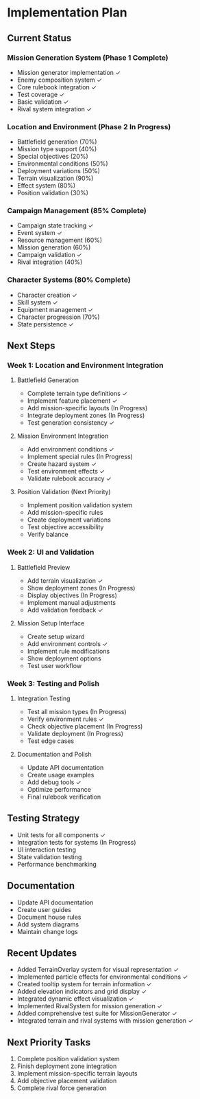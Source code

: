# Implementation Plan

## Current Status

### Mission Generation System (Phase 1 Complete)
- Mission generator implementation ✓
- Enemy composition system ✓
- Core rulebook integration ✓
- Test coverage ✓
- Basic validation ✓
- Rival system integration ✓

### Location and Environment (Phase 2 In Progress)
- Battlefield generation (70%)
- Mission type support (40%)
- Special objectives (20%)
- Environmental conditions (50%)
- Deployment variations (50%)
- Terrain visualization (90%)
- Effect system (80%)
- Position validation (30%)

### Campaign Management (85% Complete)
- Campaign state tracking ✓
- Event system ✓
- Resource management (60%)
- Mission generation (60%)
- Campaign validation ✓
- Rival integration (40%)

### Character Systems (80% Complete)
- Character creation ✓
- Skill system ✓
- Equipment management ✓
- Character progression (70%)
- State persistence ✓

## Next Steps

### Week 1: Location and Environment Integration
1. Battlefield Generation
   - Complete terrain type definitions ✓
   - Implement feature placement ✓
   - Add mission-specific layouts (In Progress)
   - Integrate deployment zones (In Progress)
   - Test generation consistency ✓

2. Mission Environment Integration
   - Add environment conditions ✓
   - Implement special rules (In Progress)
   - Create hazard system ✓
   - Test environment effects ✓
   - Validate rulebook accuracy ✓

3. Position Validation (Next Priority)
   - Implement position validation system
   - Add mission-specific rules
   - Create deployment variations
   - Test objective accessibility
   - Verify balance

### Week 2: UI and Validation
1. Battlefield Preview
   - Add terrain visualization ✓
   - Show deployment zones (In Progress)
   - Display objectives (In Progress)
   - Implement manual adjustments
   - Add validation feedback ✓

2. Mission Setup Interface
   - Create setup wizard
   - Add environment controls ✓
   - Implement rule modifications
   - Show deployment options
   - Test user workflow

### Week 3: Testing and Polish
1. Integration Testing
   - Test all mission types (In Progress)
   - Verify environment rules ✓
   - Check objective placement (In Progress)
   - Validate deployment (In Progress)
   - Test edge cases

2. Documentation and Polish
   - Update API documentation
   - Create usage examples
   - Add debug tools ✓
   - Optimize performance
   - Final rulebook verification

## Testing Strategy
- Unit tests for all components ✓
- Integration tests for systems (In Progress)
- UI interaction testing
- State validation testing
- Performance benchmarking

## Documentation
- Update API documentation
- Create user guides
- Document house rules
- Add system diagrams
- Maintain change logs

## Recent Updates
- Added TerrainOverlay system for visual representation ✓
- Implemented particle effects for environmental conditions ✓
- Created tooltip system for terrain information ✓
- Added elevation indicators and grid display ✓
- Integrated dynamic effect visualization ✓
- Implemented RivalSystem for mission generation ✓
- Added comprehensive test suite for MissionGenerator ✓
- Integrated terrain and rival systems with mission generation ✓

## Next Priority Tasks
1. Complete position validation system
2. Finish deployment zone integration
3. Implement mission-specific terrain layouts
4. Add objective placement validation
5. Complete rival force generation